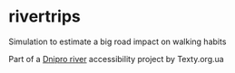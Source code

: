 # rivertrips
Simulation to estimate a big road impact on walking habits

Part of a [Dnipro river](http://texty.org.ua/d/longs/dnipro2/) accessibility project by Texty.org.ua
